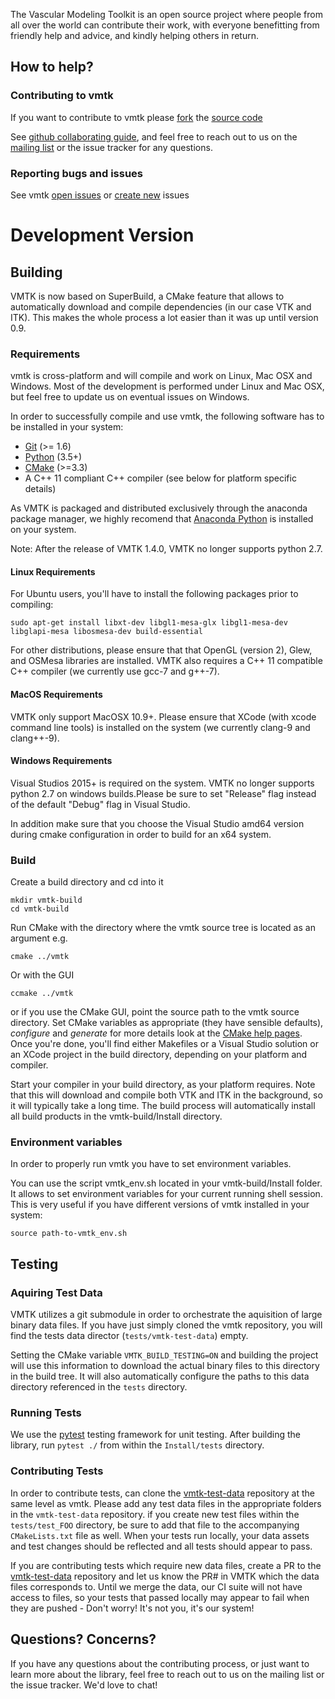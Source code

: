 
The Vascular Modeling Toolkit is an open source project where 
people from all over the world can contribute their work, with 
everyone benefitting from friendly help and advice, and kindly 
helping others in return.

## How to help?

### Contributing to vmtk

If you want to contribute to vmtk please [fork](https://help.github.com/articles/fork-a-repo#contributing-to-a-project) the [source code](https://github.com/vmtk/vmtk)

See [github collaborating guide](https://help.github.com/categories/63/articles), and feel free to reach out to us on the [mailing list](https://groups.google.com/forum/#!forum/vmtk-users) or the issue tracker for any questions. 

### Reporting bugs and issues

See vmtk [open issues](https://github.com/vmtk/vmtk/issues/)</a> or [create new](https://github.com/vmtk/vmtk/issues/new) issues


# Development Version

## Building

VMTK is now based on SuperBuild, a CMake feature that allows to automatically download and compile dependencies (in our case VTK and ITK). This makes the whole process a lot easier than it was up until version 0.9. 

### Requirements

vmtk is cross-platform and will compile and work on Linux, Mac OSX and Windows. Most of the development is performed under Linux and Mac OSX, but feel free to update us on eventual issues on Windows.

In order to successfully compile and use vmtk, the following software has to be installed in your system:
- [Git](www.git-scm.org) (>= 1.6)
- [Python](www.python.org) (3.5+)
- [CMake](www.cmake.org) (>=3.3)
- A C++ 11 compliant C++ compiler (see below for platform specific details)

As VMTK is packaged and distributed exclusively through the anaconda package manager, we highly recomend that [Anaconda Python](www.anaconda.org) is installed on your system. 

Note: After the release of VMTK 1.4.0, VMTK no longer supports python 2.7. 


#### Linux Requirements

For Ubuntu users, you'll have to install the following packages prior to compiling:

```
sudo apt-get install libxt-dev libgl1-mesa-glx libgl1-mesa-dev libglapi-mesa libosmesa-dev build-essential
```

For other distributions, please ensure that that OpenGL (version 2), Glew, and OSMesa libraries are installed. VMTK also requires a C++ 11 compatible C++ compiler (we currently use gcc-7 and g++-7). 


#### MacOS Requirements

VMTK only support MacOSX 10.9+. Please ensure that XCode (with xcode command line tools) is installed on the system (we currently clang-9 and clang++-9). 

#### Windows Requirements

Visual Studios 2015+ is required on the system. VMTK no longer supports python 2.7 on windows builds.Please be sure to set "Release" flag instead of the default "Debug" flag in Visual Studio. 

In addition make sure that you choose the Visual Studio amd64 version during cmake configuration in order to build for an x64 system.  

### Build

Create a build directory and cd into it

```
mkdir vmtk-build
cd vmtk-build
```

Run CMake with the directory where the vmtk source tree is located as an argument e.g.

```
cmake ../vmtk
```

Or with the GUI

```
ccmake ../vmtk
```

or if you use the CMake GUI, point the source path to the vmtk source directory.
Set CMake variables as appropriate (they have sensible defaults), *configure* and *generate* for more details look at the [CMake help pages](http://www.cmake.org/cmake/help/runningcmake.html). Once you're done, you'll find either Makefiles or a Visual Studio solution or an XCode project in the build directory, depending on your platform and compiler.

Start your compiler in your build directory, as your platform requires. Note that this will download and compile both VTK and ITK in the background, so it will typically take a long time. The build process will automatically install all build products in the vmtk-build/Install directory.

### Environment variables

In order to properly run vmtk you have to set environment variables.

You can use the script vmtk_env.sh located in your vmtk-build/Install folder.
It allows to set environment variables for your current running shell session.
This is very useful if you have different versions of vmtk installed in your system:

```
source path-to-vmtk_env.sh
```

## Testing

### Aquiring Test Data

VMTK utilizes a git submodule in order to orchestrate the aquisition of large binary data files. If you have just simply cloned the vmtk repository, you will find the tests data director (`tests/vmtk-test-data`) empty.

Setting the CMake variable `VMTK_BUILD_TESTING=ON` and building the project will use this information to download the actual binary files to this directory in the build tree. It will also automatically configure the paths to this data directory referenced in the `tests` directory. 

### Running Tests

We use the [pytest](https://docs.pytest.org/en/latest/) testing framework for unit testing. After building the library, run `pytest ./` from within the `Install/tests` directory. 

### Contributing Tests

In order to contribute tests, can clone the [vmtk-test-data](https://github.com/vmtk/vmtk-test-data) repository at the same level as vmtk. Please add any test data files in the appropriate folders in the `vmtk-test-data` repository. if you create new test files within the `tests/test_FOO` directory, be sure to add that file to the accompanying `CMakeLists.txt` file as well. When your tests run locally, your data assets and test changes should be reflected and all tests should appear to pass. 

If you are contributing tests which require new data files, create a PR to the [vmtk-test-data](https://github.com/vmtk/vmtk-test-data) repository and let us know the PR# in VMTK which the data files corresponds to. Until we merge the data, our CI suite will not have access to files, so your tests that passed locally may appear to fail when they are pushed - Don't worry! It's not you, it's our system! 

## Questions? Concerns?
If you have any questions about the contributing process, or just want to learn more about the library, feel free to reach out to us on the mailing list or the issue tracker. We'd love to chat! 